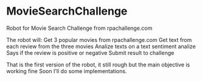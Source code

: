 # MovieSearchChallenge
Robot for Movie Search Challenge from rpachallenge.com

The robot will:
Get 3 popular movies from rpachallenge.com
Get text from each review from the three movies
Analize texts on a text sentiment analize
Says if the review is positive or negative
Submit result to challenge

That is the first version of the robot, it still rough but the main objective is working fine
Soon I'll do some implementations.
